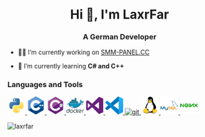 <h1 align="center">Hi 👋, I'm LaxrFar</h1>
<h3 align="center">A German Developer</h3>


- 👨‍💻 I’m currently working on [SMM-PANEL.CC](https://smm-panel.cc)

- 🤔 I’m currently learning **C# and C++**

<h3 align="left">Languages and Tools</h3>
<p align="left">
    <a href="https://www.python.com" target="_blank"> <img src="https://raw.githubusercontent.com/devicons/devicon/master/icons/python/python-original.svg" alt="python" width="40" height="40" /> </a>
    <a href="https://www.w3schools.com/cpp/" target="_blank"> <img src="https://raw.githubusercontent.com/devicons/devicon/master/icons/cplusplus/cplusplus-original.svg" alt="cplusplus" width="40" height="40" /> </a>
    <a href="https://www.w3schools.com/cs" target="_blank"> <img src="https://github.com/devicons/devicon/raw/master/icons/csharp/csharp-original.svg" alt="csharp" width="40" height="40" /> </a>
    <a href="https://www.docker.com/" target="_blank"> <img src="https://raw.githubusercontent.com/devicons/devicon/master/icons/docker/docker-original-wordmark.svg" alt="docker" width="40" height="40" /> </a>
    <a href="https://visualstudio.microsoft.com/" target="_blank"> <img src="https://github.com/devicons/devicon/raw/master/icons/visualstudio/visualstudio-plain.svg" alt="visualstudio" width="40" height="40" /> </a>
    <a href="https://code.visualstudio.com/" target="_blank"> <img src="https://github.com/devicons/devicon/raw/master/icons/vscode/vscode-original.svg" alt="vscode" width="40" height="40" /> </a>
    <a href="https://git-scm.com/" target="_blank"> <img src="https://www.vectorlogo.zone/logos/git-scm/git-scm-icon.svg" alt="git" width="40" height="40" /> </a>
    <a href="https://www.linux.org/" target="_blank"> <img src="https://raw.githubusercontent.com/devicons/devicon/master/icons/linux/linux-original.svg" alt="linux" width="40" height="40" /> </a>
    <a href="https://www.mysql.com/" target="_blank"> <img src="https://raw.githubusercontent.com/devicons/devicon/master/icons/mysql/mysql-original-wordmark.svg" alt="mysql" width="40" height="40" /> </a>
    <a href="https://www.nginx.com" target="_blank"> <img src="https://raw.githubusercontent.com/devicons/devicon/master/icons/nginx/nginx-original.svg" alt="nginx" width="40" height="40" /> </a>
</p>


<p><img align="center" src="https://github-readme-stats.vercel.app/api/top-langs?username=laxrfar&show_icons=true&locale=en&layout=compact" alt="laxrfar" /></p>
